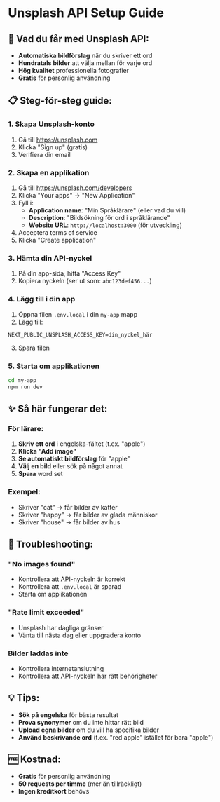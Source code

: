 # Unsplash API Setup Guide

## 🎯 Vad du får med Unsplash API:
- **Automatiska bildförslag** när du skriver ett ord
- **Hundratals bilder** att välja mellan för varje ord
- **Hög kvalitet** professionella fotografier
- **Gratis** för personlig användning

## 📋 Steg-för-steg guide:

### 1. Skapa Unsplash-konto
1. Gå till https://unsplash.com
2. Klicka "Sign up" (gratis)
3. Verifiera din email

### 2. Skapa en applikation
1. Gå till https://unsplash.com/developers
2. Klicka "Your apps" → "New Application"
3. Fyll i:
   - **Application name**: "Min Språklärare" (eller vad du vill)
   - **Description**: "Bildsökning för ord i språklärande"
   - **Website URL**: `http://localhost:3000` (för utveckling)
4. Acceptera terms of service
5. Klicka "Create application"

### 3. Hämta din API-nyckel
1. På din app-sida, hitta "Access Key"
2. Kopiera nyckeln (ser ut som: `abc123def456...`)

### 4. Lägg till i din app
1. Öppna filen `.env.local` i din `my-app` mapp
2. Lägg till:
```env
NEXT_PUBLIC_UNSPLASH_ACCESS_KEY=din_nyckel_här
```
3. Spara filen

### 5. Starta om applikationen
```bash
cd my-app
npm run dev
```

## ✨ Så här fungerar det:

### För lärare:
1. **Skriv ett ord** i engelska-fältet (t.ex. "apple")
2. **Klicka "Add image"** 
3. **Se automatiskt bildförslag** för "apple"
4. **Välj en bild** eller sök på något annat
5. **Spara** word set

### Exempel:
- Skriver "cat" → får bilder av katter
- Skriver "happy" → får bilder av glada människor
- Skriver "house" → får bilder av hus

## 🔧 Troubleshooting:

### "No images found"
- Kontrollera att API-nyckeln är korrekt
- Kontrollera att `.env.local` är sparad
- Starta om applikationen

### "Rate limit exceeded"
- Unsplash har dagliga gränser
- Vänta till nästa dag eller uppgradera konto

### Bilder laddas inte
- Kontrollera internetanslutning
- Kontrollera att API-nyckeln har rätt behörigheter

## 💡 Tips:
- **Sök på engelska** för bästa resultat
- **Prova synonymer** om du inte hittar rätt bild
- **Upload egna bilder** om du vill ha specifika bilder
- **Använd beskrivande ord** (t.ex. "red apple" istället för bara "apple")

## 🆓 Kostnad:
- **Gratis** för personlig användning
- **50 requests per timme** (mer än tillräckligt)
- **Ingen kreditkort** behövs


